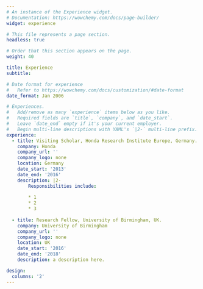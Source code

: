 ```yaml
---
# An instance of the Experience widget.
# Documentation: https://wowchemy.com/docs/page-builder/
widget: experience

# This file represents a page section.
headless: true

# Order that this section appears on the page.
weight: 40

title: Experience
subtitle:

# Date format for experience
#   Refer to https://wowchemy.com/docs/customization/#date-format
date_format: Jan 2006

# Experiences.
#   Add/remove as many `experience` items below as you like.
#   Required fields are `title`, `company`, and `date_start`.
#   Leave `date_end` empty if it's your current employer.
#   Begin multi-line descriptions with YAML's `|2-` multi-line prefix.
experience:
  - title: Visiting Scholar, Honda Research Institute Europe, Germany.
    company: Honda
    company_url: ''
    company_logo: none
    location: Germany
    date_start: '2013'
    date_end: '2016'
    description: |2-
        Responsibilities include:
        
        * 1
        * 2
        * 3
        
  - title: Research Fellow, University of Birmingham, UK.
    company: University of Birmingham
    company_url: ''
    company_logo: none
    location: UK
    date_start: '2016'
    date_end: '2018'
    description: a description here.

design:
  columns: '2'
---
```

